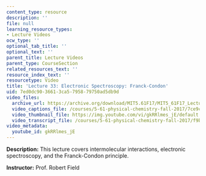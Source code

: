 ```yaml
---
content_type: resource
description: ''
file: null
learning_resource_types:
- Lecture Videos
ocw_type: ''
optional_tab_title: ''
optional_text: ''
parent_title: Lecture Videos
parent_type: CourseSection
related_resources_text: ''
resource_index_text: ''
resourcetype: Video
title: 'Lecture 33: Electronic Spectroscopy: Franck-Condon'
uid: 7ed0dc90-3661-3ca5-7958-79750ad5db9d
video_files:
  archive_url: https://archive.org/download/MIT5.61F17/MIT5_61F17_Lecture_33_300k.mp4
  video_captions_file: /courses/5-61-physical-chemistry-fall-2017/7ce9cc031be756b987a758376d945c2d_gkRRlmes_jE.vtt
  video_thumbnail_file: https://img.youtube.com/vi/gkRRlmes_jE/default.jpg
  video_transcript_file: /courses/5-61-physical-chemistry-fall-2017/f9b323749e96afb62d2a8376a550ac1f_gkRRlmes_jE.pdf
video_metadata:
  youtube_id: gkRRlmes_jE
---
```


**Description:** This lecture covers intermolecular interactions, electronic spectroscopy, and the Franck-Condon principle.

**Instructor:** Prof. Robert Field